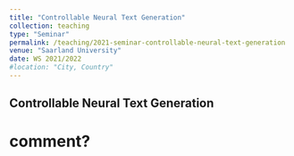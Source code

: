 ```yaml
---
title: "Controllable Neural Text Generation"
collection: teaching
type: "Seminar"
permalink: /teaching/2021-seminar-controllable-neural-text-generation
venue: "Saarland University"
date: WS 2021/2022
#location: "City, Country"
---
```




Controllable Neural Text Generation
---------

# comment?
